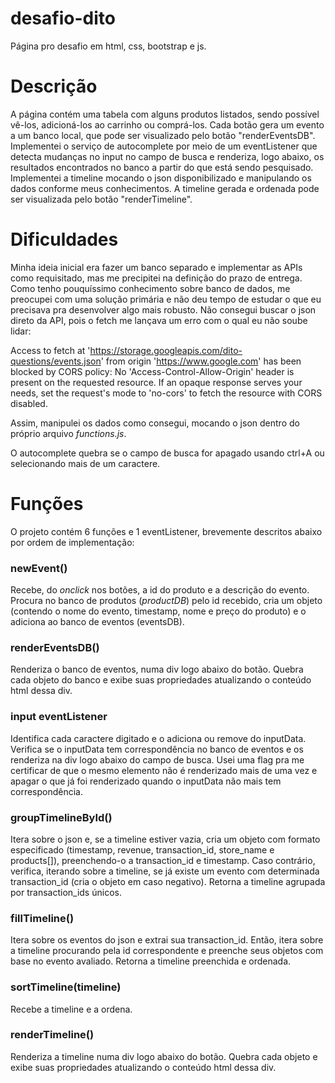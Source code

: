 # desafio-dito

Página pro desafio em html, css, bootstrap e js.

# Descrição

A página contém uma tabela com alguns produtos listados, sendo possível vê-los, adicioná-los ao carrinho ou comprá-los. Cada botão gera um evento a um banco local, que pode ser visualizado pelo botão "renderEventsDB". Implementei o serviço de autocomplete por meio de um eventListener que detecta mudanças no input no campo de busca e renderiza, logo abaixo, os resultados encontrados no banco a partir do que está sendo pesquisado. Implementei a timeline mocando o json disponibilizado e manipulando os dados conforme meus conhecimentos. A timeline gerada e ordenada pode ser visualizada pelo botão "renderTimeline".

# Dificuldades

Minha ideia inicial era fazer um banco separado e implementar as APIs como requisitado, mas me precipitei na definição do prazo de entrega. Como tenho pouquíssimo conhecimento sobre banco de dados, me preocupei com uma solução primária e não deu tempo de estudar o que eu precisava pra desenvolver algo mais robusto.
Não consegui buscar o json direto da API, pois o fetch me lançava um erro com o qual eu não soube lidar:

Access to fetch at 'https://storage.googleapis.com/dito-questions/events.json' from origin 'https://www.google.com' has been blocked by CORS policy: No 'Access-Control-Allow-Origin' header is present on the requested resource. If an opaque response serves your needs, set the request's mode to 'no-cors' to fetch the resource with CORS disabled.

Assim, manipulei os dados como consegui, mocando o json dentro do próprio arquivo *functions.js*.

O autocomplete quebra se o campo de busca for apagado usando ctrl+A ou selecionando mais de um caractere.

# Funções

O projeto contém 6 funções e 1 eventListener, brevemente descritos abaixo por ordem de implementação:

### newEvent()
Recebe, do *onclick* nos botões, a id do produto e a descrição do evento. Procura no banco de produtos (*productDB*) pelo id recebido, cria um objeto (contendo o nome do evento, timestamp, nome e preço do produto) e o adiciona ao banco de eventos (eventsDB).

### renderEventsDB()
Renderiza o banco de eventos, numa div logo abaixo do botão. Quebra cada objeto do banco e exibe suas propriedades atualizando o conteúdo html dessa div.

### input eventListener
Identifica cada caractere digitado e o adiciona ou remove do inputData. Verifica se o inputData tem correspondência no banco de eventos e os renderiza na div logo abaixo do campo de busca. Usei uma flag pra me certificar de que o mesmo elemento não é renderizado mais de uma vez e apagar o que já foi renderizado quando o inputData não mais tem correspondência.

### groupTimelineById()
Itera sobre o json e, se a timeline estiver vazia, cria um objeto com formato especificado (timestamp, revenue, transaction_id, store_name e products[]), preenchendo-o a transaction_id e timestamp. Caso contrário, verifica, iterando sobre a timeline, se já existe um evento com determinada transaction_id (cria o objeto em caso negativo). Retorna a timeline agrupada por transaction_ids únicos.

### fillTimeline()
Itera sobre os eventos do json e extrai sua transaction_id. Então, itera sobre a timeline procurando pela id correspondente e preenche seus objetos com base no evento avaliado. Retorna a timeline preenchida e ordenada.

### sortTimeline(timeline)
Recebe a timeline e a ordena.

### renderTimeline()
Renderiza a timeline numa div logo abaixo do botão. Quebra cada objeto e exibe suas propriedades atualizando o conteúdo html dessa div.
